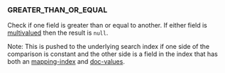 <!--
This is generated by ESQL’s AbstractFunctionTestCase. Do no edit it. See ../README.md for how to regenerate it.
-->

### GREATER_THAN_OR_EQUAL
Check if one field is greater than or equal to another. If either field is [multivalued](/reference/query-languages/esql/esql-multivalued-fields.md) then the result is `null`.

Note: This is pushed to the underlying search index if one side of the comparison is constant and the other side is a field in the index that has both an [mapping-index](/reference/elasticsearch/mapping-reference/mapping-index.md) and [doc-values](/reference/elasticsearch/mapping-reference/doc-values.md).
